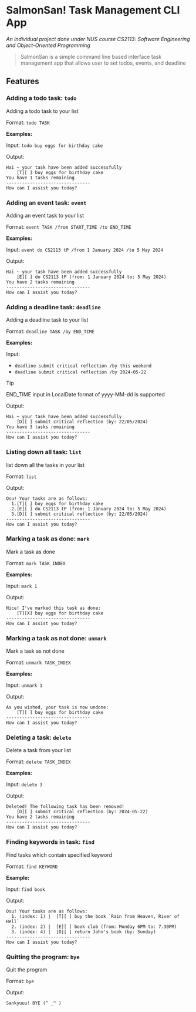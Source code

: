 # SalmonSan! Task Management CLI App

*An individual project done under NUS course CS2113: Software Engineering and Object-Oriented Programming*

> SalmonSan is a simple command line based interface task management app that allows user to set todos, events, and deadline

## Features
### Adding a todo task: `todo`
Adding a todo task to your list

Format: `todo TASK`

**Examples:**

Input: `todo buy eggs for birthday cake`

Output:
```
Hai ~ your task have been added successfully
    [T][ ] buy eggs for birthday cake 
You have 1 tasks remaining
--------------------------------
How can I assist you today?
```

### Adding an event task: `event`
Adding an event task to your list

Format: `event TASK /from START_TIME /to END_TIME`

**Examples:**

Input: `event do CS2113 tP /from 1 January 2024 /to 5 May 2024`

Output:
```
Hai ~ your task have been added successfully
    [E][ ] do CS2113 tP (from: 1 January 2024 to: 5 May 2024)
You have 2 tasks remaining
--------------------------------
How can I assist you today?
```

### Adding a deadline task: `deadline`
Adding a deadline task to your list

Format: `deadline TASK /by END_TIME`

**Examples:**

Input: 
- `deadline submit critical reflection /by this weekend`
- `deadline submit critical reflection /by 2024-05-22`

> [!TIP]
> END_TIME input in LocalDate format of yyyy-MM-dd is supported


Output:
```
Hai ~ your task have been added successfully
    [D][ ] submit critical reflection (by: 22/05/2024)
You have 3 tasks remaining
--------------------------------
How can I assist you today?
```

### Listing down all task: `list`
list down all the tasks in your list

Format: `list`

Output:
```
Osu! Your tasks are as follows:
  1.[T][ ] buy eggs for birthday cake 
  2.[E][ ] do CS2113 tP (from: 1 January 2024 to: 5 May 2024)
  3.[D][ ] submit critical reflection (by: 22/05/2024)
--------------------------------
How can I assist you today?
```

### Marking a task as done: `mark`
Mark a task as done

Format: `mark TASK_INDEX`

**Examples:**

Input: `mark 1`

Output: 
```
Nice! I've marked this task as done:
    [T][X] buy eggs for birthday cake 
--------------------------------
How can I assist you today?
```

### Marking a task as not done: `unmark`
Mark a task as not done

Format: `unmark TASK_INDEX`

**Examples:**

Input: `unmark 1`

Output:
```
As you wished, your task is now undone:
    [T][ ] buy eggs for birthday cake 
--------------------------------
How can I assist you today?
```

### Deleting a task: `delete`
Delete a task from your list 

Format: `delete TASK_INDEX`

**Examples:**

Input: `delete 3`

Output:
```
Deleted! The following task has been removed!
    [D][ ] submit critical reflection (by: 2024-05-22)
You have 2 tasks remaining
--------------------------------
How can I assist you today?
```

### Finding keywords in task: `find`
Find tasks which contain specified keyword

Format: `find KEYWORD`

**Example:**

Input: `find book`

Output:
```
Osu! Your tasks are as follows:
  1. (index: 1) |  [T][ ] buy the book `Rain from Heaven, River of Hell`
  2. (index: 2) |  [E][ ] book club (from: Monday 6PM to: 7.30PM)
  3. (index: 4) |  [D][ ] return John's book (by: Sunday)
--------------------------------
How can I assist you today?
```

### Quitting the program: `bye`
Quit the program

Format: `bye`

Output:
```
Sankyuuu! BYE (^ _^ )
```
